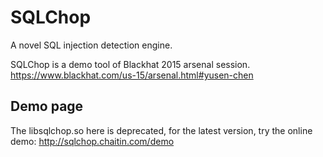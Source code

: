 
# SQLChop

A novel SQL injection detection engine.

SQLChop is a demo tool of Blackhat 2015 arsenal session. https://www.blackhat.com/us-15/arsenal.html#yusen-chen

## Demo page

The libsqlchop.so here is deprecated, for the latest version, try the online demo: http://sqlchop.chaitin.com/demo
